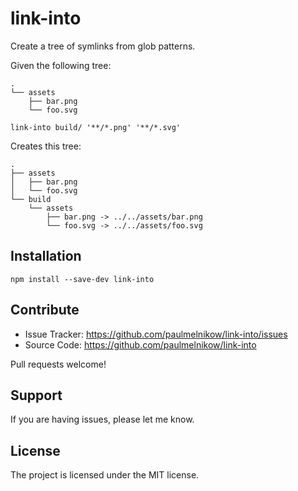 # link-into

Create a tree of symlinks from glob patterns.

Given the following tree:

```
.
└── assets
    ├── bar.png
    └── foo.svg
```

```
link-into build/ '**/*.png' '**/*.svg'
```

Creates this tree:

```
.
├── assets
│   ├── bar.png
│   └── foo.svg
└── build
    └── assets
        ├── bar.png -> ../../assets/bar.png
        └── foo.svg -> ../../assets/foo.svg
```

## Installation

```
npm install --save-dev link-into
```

## Contribute

- Issue Tracker: https://github.com/paulmelnikow/link-into/issues
- Source Code: https://github.com/paulmelnikow/link-into

Pull requests welcome!

## Support

If you are having issues, please let me know.

## License

The project is licensed under the MIT license.
